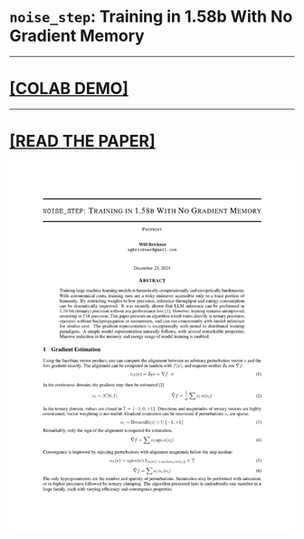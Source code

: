# `noise_step`: Training in 1.58b With No Gradient Memory

<!-- Arxiv wont let me submit (lol) so I am uploading my paper here while I solicit endorsements. -->
<!-- This is a work in progress, but good enough to publish the first draft. -->
<!-- ### [*Endorse me for `cs.lg` so I can post (arxiv.org/auth/endorse?x=7EKSEJ)*](https://arxiv.org/auth/endorse?x=7EKSEJ) -->
---
# **[[COLAB DEMO]](https://colab.research.google.com/drive/1hXzf5xB4INzMUNTlAB8CI1V10-JV7zyg?usp=sharing)**
---
# **[[READ THE PAPER]](./latex/noise_step.pdf)**
[![paper preview](./cover.png)](./latex/noise_step.pdf)
